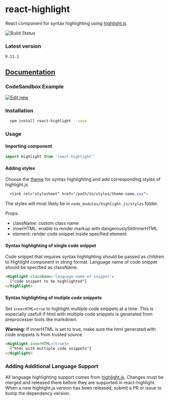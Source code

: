 # react-highlight

React component for syntax highlighting using [highlight.js](https://github.com/highlightjs/highlight.js)

![Build Status](https://travis-ci.org/akiran/react-highlight.svg?branch=master)

### Latest version

`0.11.1`

## [Documentation](https://react-highlight.neostack.com/)

### CodeSandbox Example

[![Edit new](https://codesandbox.io/static/img/play-codesandbox.svg)](https://codesandbox.io/s/mj6wlmor9p)

### Installation

```bash
  npm install react-highlight --save
```

### Usage

#### Importing component

```js
import Highlight from 'react-highlight'
```

#### Adding styles

Choose the [theme](https://highlightjs.org/static/demo/) for syntax highlighting and add corresponding styles of highlight.js

```css
  <link rel="stylesheet" href="/path/to/styles/theme-name.css">
```

The styles will most likely be in `node_modules/highlight.js/styles` folder.

Props:

* className: custom class name
* innerHTML: enable to render markup with dangerouslySetInnerHTML
* element: render code snippet inside specified element

#### Syntax highlighting of single code snippet

Code snippet that requires syntax highlighting should be passed as children to Highlight component in string format. Language name of code snippet should be specified as className.

```html
<Highlight className='language-name-of-snippet'>
  {"code snippet to be highlighted"}
</Highlight>
```

#### Syntax highlighting of mutiple code snippets

Set `innerHTML=true` to highlight multiple code snippets at a time.
This is especially usefull if html with multiple code snippets is generated from preprocesser tools like markdown.

**Warning:** If innerHTML is set to true, make sure the html generated with code snippets is from trusted source.

```html
<Highlight innerHTML={true}>
  {"html with multiple code snippets"}
</Highlight>
```

### Adding Additional Language Support

All language highlighting support comes from [highlight.js](https://github.com/highlightjs/highlight.js). Changes must be merged and released there before they are supported in react-highlight. When a new highlight.js version has been released, submit a PR or issue to bump the dependency version.
